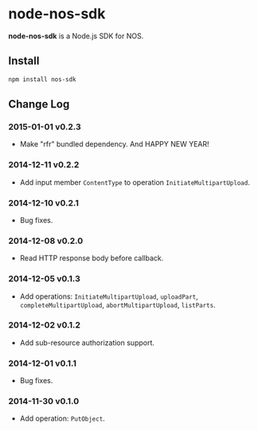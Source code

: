 node-nos-sdk
============

**node-nos-sdk** is a Node.js SDK for NOS.


Install
-------

```bash
npm install nos-sdk
```


Change Log
----------

### 2015-01-01 v0.2.3 ###

* Make "rfr" bundled dependency. And HAPPY NEW YEAR!

### 2014-12-11 v0.2.2 ###

* Add input member `ContentType` to operation `InitiateMultipartUpload`.

### 2014-12-10 v0.2.1 ###

* Bug fixes.

### 2014-12-08 v0.2.0 ###

* Read HTTP response body before callback.

### 2014-12-05 v0.1.3 ###

* Add operations: `InitiateMultipartUpload`, `uploadPart`,
  `completeMultipartUpload`, `abortMultipartUpload`, `listParts`.

### 2014-12-02 v0.1.2 ###

* Add sub-resource authorization support.

### 2014-12-01 v0.1.1 ###

* Bug fixes.

### 2014-11-30 v0.1.0 ###

* Add operation: `PutObject`.

